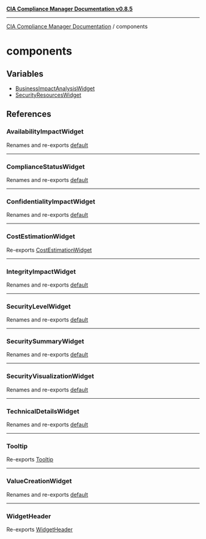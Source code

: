 [**CIA Compliance Manager Documentation v0.8.5**](../README.md)

***

[CIA Compliance Manager Documentation](../modules.md) / components

# components

## Variables

- [BusinessImpactAnalysisWidget](variables/BusinessImpactAnalysisWidget.md)
- [SecurityResourcesWidget](variables/SecurityResourcesWidget.md)

## References

### AvailabilityImpactWidget

Renames and re-exports [default](widgets/impactanalysis/AvailabilityImpactWidget/variables/default.md)

***

### ComplianceStatusWidget

Renames and re-exports [default](widgets/businessvalue/ComplianceStatusWidget/functions/default.md)

***

### ConfidentialityImpactWidget

Renames and re-exports [default](widgets/impactanalysis/ConfidentialityImpactWidget/variables/default.md)

***

### CostEstimationWidget

Re-exports [CostEstimationWidget](widgets/businessvalue/CostEstimationWidget/functions/CostEstimationWidget.md)

***

### IntegrityImpactWidget

Renames and re-exports [default](widgets/impactanalysis/IntegrityImpactWidget/variables/default.md)

***

### SecurityLevelWidget

Renames and re-exports [default](widgets/assessmentcenter/SecurityLevelWidget/variables/default.md)

***

### SecuritySummaryWidget

Renames and re-exports [default](widgets/assessmentcenter/SecuritySummaryWidget/variables/default.md)

***

### SecurityVisualizationWidget

Renames and re-exports [default](widgets/implementationguide/SecurityVisualizationWidget/variables/default.md)

***

### TechnicalDetailsWidget

Renames and re-exports [default](widgets/implementationguide/TechnicalDetailsWidget/variables/default.md)

***

### Tooltip

Re-exports [Tooltip](common/variables/Tooltip.md)

***

### ValueCreationWidget

Renames and re-exports [default](widgets/businessvalue/ValueCreationWidget/variables/default.md)

***

### WidgetHeader

Re-exports [WidgetHeader](common/variables/WidgetHeader.md)
